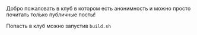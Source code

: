 Добро пожаловать в клуб в котором есть анонимность и можно просто почитать только публичные посты!

Попасть в клуб можно запустив `build.sh`
